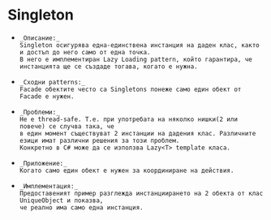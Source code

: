 # Singleton

*     _Описание:_
      Singleton осигурява една-единствена инстанция на даден клас, както и достъп до него само от една точка.
      В него е имплементиран Lazy Loading pattern, който гарантира, че инстанцията ще се създаде тогава, когато е нужна.

*     _Сходни patterns:_
      Facade обектите често са Singletons понеже само един обект от Facade е нужен.

*     _Проблеми:_
      Не е thread-safe. Т.е. при употребата на няколко нишки(2 или повече) се случва така, че
      в един момент съществуват 2 инстанции на дадения клас. Различните езици имат различни решения за този проблем.
      Конкретно в C# може да се използва Lazy<T> template класа.
      
*     _Приложение:_
      Когато само един обект е нужен за координиране на действия.
      
*     _Имплементация:_
      Предоставеният пример разглежда инстанциирането на 2 обекта от клас UniqueObject и показва,
      че реално има само една инстанция. 


